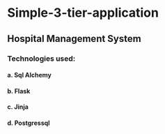 # Simple-3-tier-application

## Hospital Management System

### Technologies used:
#### a. Sql Alchemy
#### b. Flask
#### c. Jinja
#### d. Postgressql


